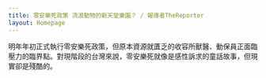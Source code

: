 ```yaml
---
title: 零安樂死政策 流浪動物的新天堂樂園？ / 報導者TheReporter
layout: Homepage
---
```


明年年初正式執行零安樂死政策，但原本資源就匱乏的收容所獸醫、動保員正面臨壓力的臨界點。對現階段的台灣來說，零安樂死就像是感性訴求的童話故事，但現實卻是殘酷的。
